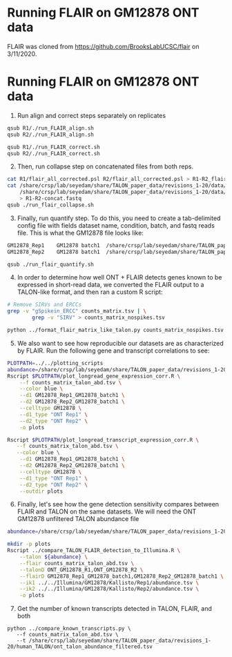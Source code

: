 # Running FLAIR on GM12878 ONT data

FLAIR was cloned from https://github.com/BrooksLabUCSC/flair on 3/11/2020.

# Running FLAIR on GM12878 ONT data

1. Run align and correct steps separately on replicates
```bash
qsub R1/./run_FLAIR_align.sh
qsub R2/./run_FLAIR_align.sh
```
```bash
qsub R1/./run_FLAIR_correct.sh
qsub R2/./run_FLAIR_correct.sh
```
2. Then, run collapse step on concatenated files from both reps.
```bash
cat R1/flair_all_corrected.psl R2/flair_all_corrected.psl > R1-R2_flair_all_corrected.psl
cat /share/crsp/lab/seyedam/share/TALON_paper_data/revisions_1-20/data/ONT_RNA02_GM12878_R1/unmapped_reads/ONT45_6.fastq \
    /share/crsp/lab/seyedam/share/TALON_paper_data/revisions_1-20/data/ONT_RNA02_GM12878_R2/unmapped_reads/ONT47.fastq \
    > R1-R2-concat.fastq
qsub ./run_flair_collapse.sh
```
3. Finally, run quantify step. To do this, you need to create a tab-delimited config file with fields dataset name, condition, batch, and fastq reads file. This is what the GM12878 file looks like:
```bash
GM12878_Rep1	GM12878	batch1	/share/crsp/lab/seyedam/share/TALON_paper_data/revisions_1-20/data/ONT_RNA02_GM12878_R1/unmapped_reads/ONT45_6.fastq
GM12878_Rep2	GM12878	batch1	/share/crsp/lab/seyedam/share/TALON_paper_data/revisions_1-20/data/ONT_RNA02_GM12878_R2/unmapped_reads/ONT47.fastq
```
```bash
qsub ./run_flair_quantify.sh
```

4. In order to determine how well ONT + FLAIR detects genes known to be expressed in short-read data, we converted the FLAIR output to a TALON-like format, and then ran a custom R script:
```bash
# Remove SIRVs and ERCCs
grep -v "gSpikein_ERCC" counts_matrix.tsv | \
        grep -v "SIRV" > counts_matrix_nospikes.tsv

python ../format_flair_matrix_like_talon.py counts_matrix_nospikes.tsv counts_matrix_talon_abd.tsv

```
5. We also want to see how reproducible our datasets are as characterized by FLAIR. Run the following gene and transcript correlations to see:
```bash
PLOTPATH=../../plotting_scripts
abundance=/share/crsp/lab/seyedam/share/TALON_paper_data/revisions_1-20/human_TALON/ont_talon_abundance.tsv
Rscript $PLOTPATH/plot_longread_gene_expression_corr.R \
    --f counts_matrix_talon_abd.tsv \
    --color blue \
    --d1 GM12878_Rep1_GM12878_batch1 \
    --d2 GM12878_Rep2_GM12878_batch1 \
    --celltype GM12878 \
    --d1_type "ONT Rep1" \
    --d2_type "ONT Rep2" \
    -o plots

Rscript $PLOTPATH/plot_longread_transcript_expression_corr.R \
   --f counts_matrix_talon_abd.tsv \
   --color blue \
    --d1 GM12878_Rep1_GM12878_batch1 \
    --d2 GM12878_Rep2_GM12878_batch1 \
    --celltype GM12878 \
    --d1_type "ONT Rep1" \
    --d2_type "ONT Rep2" \
    --outdir plots
```

6. Finally, let's see how the gene detection sensitivity compares between FLAIR and TALON on the same datasets. We will need the ONT GM12878 unfiltered TALON abundance file 
```bash
abundance=/share/crsp/lab/seyedam/share/TALON_paper_data/revisions_1-20/human_TALON/ont_talon_abundance.tsv

mkdir -p plots
Rscript ../compare_TALON_FLAIR_detection_to_Illumina.R \
    --talon ${abundance} \
    --flair counts_matrix_talon_abd.tsv \
    --talonD ONT_GM12878_R1,ONT_GM12878_R2 \
    --flairD GM12878_Rep1_GM12878_batch1,GM12878_Rep2_GM12878_batch1 \
    --ik1 ../../Illumina/GM12878/Kallisto/Rep1/abundance.tsv \
    --ik2 ../../Illumina/GM12878/Kallisto/Rep2/abundance.tsv \
    -o plots
```

7. Get the number of known transcripts detected in TALON, FLAIR, and both
```
python ../compare_known_transcripts.py \
   --f counts_matrix_talon_abd.tsv \
   --t /share/crsp/lab/seyedam/share/TALON_paper_data/revisions_1-20/human_TALON/ont_talon_abundance_filtered.tsv
```
